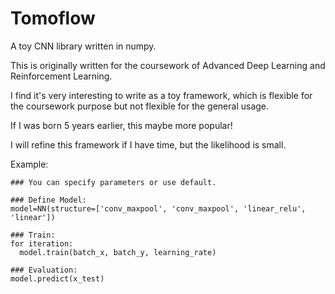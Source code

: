 # Tomoflow
A toy CNN library written in numpy.

This is originally written for the coursework of Advanced Deep Learning and Reinforcement Learning.

I find it's very interesting to write as a toy framework, which is flexible for the coursework purpose but not flexible for the general usage.

If I was born 5 years earlier, this maybe more popular! 

I will refine this framework if I have time, but the likelihood is small.

Example:
```
### You can specify parameters or use default.

### Define Model:
model=NN(structure=['conv_maxpool', 'conv_maxpool', 'linear_relu', 'linear'])

### Train:
for iteration:
  model.train(batch_x, batch_y, learning_rate)
    
### Evaluation:
model.predict(x_test)
```




